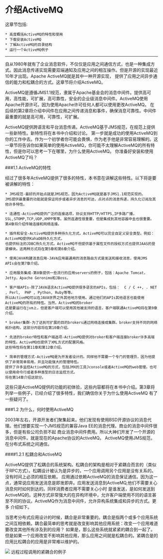 介绍ActiveMQ
===========================
这章节包括:

    * 高度概括ActiveMQ的特性和使用
    * 下载安装ActiveMQ
    * 了解ActiveMQ的目录结构
    * 运行一个ActiveMQ例子

****

自从1980年就有了企业消息软件，不仅仅是应用之间通信方式，也是一种集成方式。因此消息传递实现需要双端通知及应用之间的相互操作。但是开源的实现最近10年才出现。Apache ActiveMQ就是其中一种开源实现，
提供了应用之间异步通信的能力和松耦合的方式。这章节将介绍ActiveMQ。

ActiveMQ是遵循JMS1.1规范，隶属于Apache基金会的消息中间件。提供高可用，高性能，可扩展，高可靠性，安全的企业级消息中间件。ActiveMQ使用Apache开源许可。因为使用Apache许可任何人都可以使用更改ActiveMQ。
在后续的第2章将介绍中间件在应用之间传递消息和事件，确保消息可靠性。中间件最重要的就是高可用，可靠性，可扩展。

ActiveMQ提供跨语言和平台消息传递。ActiveMQ基于JMS规范，在规范上提供一些新特性。新特性将在本书中介绍和讨论。
第一步就是成功的使用ActiveMQ到你的工作中去。作为一个初学者你可能会畏惧，作为老手他是非常容易理解的。这一章节将告诉你如果简单的使用ActiveMQ，你可能不太理解ActiveMQ的所有特性，但是你可以思考一下在哪里，为什么使用ActiveMQ。
你准备好安装和使用ActiveMQ了吗？

###1.1 ActiveMQ的特性

经过了很多年ActiveMQ提供了很多的特性，本书意在讲解这些特性。以下将是要被讲解的特性：

    * JMS规范-最好的开始点就是JMS规范，因为ActiveMQ就是基于JMS1.1规范实现的。
    JMS提供最重要的功能就是保证同步或者异步消息的可达，点对点的消息传递，持久化订阅及其他许多特性。

    * 连通性-ActiveMQ提供广泛的连接选项，协议支持HTTP/HTTPS,IP多路广播，
    SSL,STOMP,TCP,UDP,XMPP等等。虽然连通性很重要，但是集成到其他容器中去也很重要。
    第4章将介绍传输连接和网络连接。

    * 插件和安全-ActiveMQ提供多种持久化方式。ActiveMQ可以完全自定义安全类型。例如：ActiveMQ提供KahaDB持久化方式，
    也提供标注的JDBC持久化方式。ActiveMQ不但提供基于属性文件的授权方式也提供JAAS的登录模块。这两种方式将在第5章和第6章介绍。

    * 使用JAVA构建消息应用-JAVA应用最通用的消息路由方式是发送和接收消息，使用JMS APIs会在第7章介绍。

    * 应用服务集成-第8章提供一些流行的应用servers的例子，包括：Apache Tomcat，Jetty，Apache Geronimo和JBoss。

    * 客户端APIs-除了JAVA语言ActiveMQ提供很多语言的APIs，包括：  C / C ++, . NET , Perl,  PHP , Python, Ruby等等。
    所以ActiveMQ可以在JAVA世界之外其他地方使用。通过他们的APIs其他语言也能使用ActiveMQ的所有的特性。当然，ActiveMQ的broker
    还是要运行在jvm上，但是客户端可以使用其他被支持的语言。客户端联通ActiveMQ将在第9章介绍。

    * broker集群-为了达到可扩展的目的brokers通过网络连接成集群。broker支持不同的网络拓扑结构，这部分内容将在第10章介绍。

    * 先进的broker特性和客户端选项-ActiveMQ提供对broker和客户端连接broker许多高端的特性。ActiveMQ也提供了XML方式的配置风格。
    这些特性将在第11章和第12章介绍。

    * 简单的管理方式-ActiveMQ是为开发者设计的。同样他不需要一个专门的管理员，因为他提供了非常简单易用，并且功能强大的管理特性。
    提供了许多监控ActiveMQ的方式，包括JMX的工具Jconsole或者ActiveMQ的web管理。也可以使用命令行或者多种类型的日志监控方式。
    将在第14章介绍这部分。

这些只是ActiveMQ提供的功能的初体验，这些内容都将在本书中介绍。第3章将列举一些例子，已经介绍了很多特性，我们确信你关于为什么使用ActiveMQ
有了一些疑问了。

###1.2 为什么，何时使用ActiveMQ

2003年左右，开源开发者们聚集起来。他们发现有使用BSD开源协议的消息代理。他们想要实现一个JMS规范的兼容Java EE的消息代理。商业的消息中间件很多，但是有些公司负担不起
商业消息中间件费用。所以大神们开发了一个开源的消息中间件。就是现在的Apache协议的ActiveMQ。
ActiveMQ使用JMS规范，在分布式系统之间通信。

####1.2.1 松耦合和ActiveMQ

ActiveMQ提供了松耦合的系统架构。松耦合的架构是相对于紧耦合而言的（类似于RPC方式）。松耦设计被认为是异步的，一个应用调用另个应用是没有关系的。没有时间上必须的相互依赖。
应用通过依赖ActiveMQ的消息保证通信。因为这一点，通常说应用发送消息是即发即弃。应用发送消息到ActiveMQ,他们不需要关心消息何时如何到达的。同样消费者应用不需要关心小时
是谁发送，是如何发送到ActiveMQ的。这种方式非常强大的在异构环境中，允许客户端使用不同的语言甚至不同的协议。ActiveMQ作为消息中间件，允许异构系统集成和异步的方式。更多
介绍如下。

当思考分布式应用设计的时候，耦合是非常重要的。耦合是指两个或多个应用系统之间互相依赖。耦合最简单的思考就是改变影响其他应用系统：改变一个应用难道要改变其他所有涉及到的应用？
如果是，那么这些系统就紧紧的耦合到一起了。但是如果一个应用改变不影响其他应用，那么应用之间就是松耦合的。紧耦合是的应用比松耦合的应用是非常难以维护的。

![](https://github.com/zhaoguangnan/activemq-in-action-translate/blob/master/images/coupled.png)
远程过程调用的紧耦合的例子




